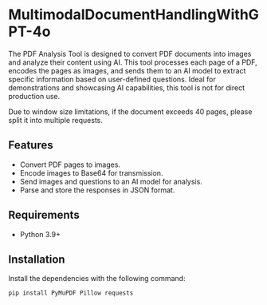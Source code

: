 # MultimodalDocumentHandlingWithGPT-4o
The PDF Analysis Tool is designed to convert PDF documents into images and analyze their content using AI. This tool processes each page of a PDF, encodes the pages as images, and sends them to an AI model to extract specific information based on user-defined questions. Ideal for demonstrations and showcasing AI capabilities, this tool is not for direct production use.

Due to window size limitations, if the document exceeds 40 pages, please split it into multiple requests.

## Features

- Convert PDF pages to images.
- Encode images to Base64 for transmission.
- Send images and questions to an AI model for analysis.
- Parse and store the responses in JSON format.

## Requirements

- Python 3.9+

## Installation

Install the dependencies with the following command:

```bash
pip install PyMuPDF Pillow requests
